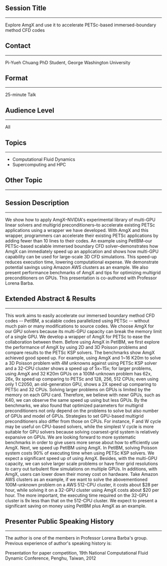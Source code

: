 ## Session Title
------------------------

Explore AmgX and use it to accelerate PETSc-based immersed-boundary method CFD codes

## Contact
------------------------

Pi-Yueh Chuang
PhD Student, George Washington University

## Format
------------------------

25-minute Talk

## Audience Level
------------------------

All

## Topics
------------------------

* Computational Fluid Dynamics
* Supercomputing and HPC

## Other Topic
------------------------

## Session Description
------------------------

We show how to apply AmgX–NVIDIA's experimental library of multi-GPU linear solvers and multigrid preconditioners–to accelerate existing PETSc applications using a wrapper we have developed. With AmgX and this wrapper, programmers can accelerate their existing PETSc applications by adding fewer than 10 lines to their codes. An example using PetIBM–our PETSc-based scalable immersed boundary CFD solver–demonstrates how AmgX can immediately speed up an application and shows how multi-GPU capability can be used for large-scale 3D CFD simulations. This speed-up reduces execution time, lowering computational expense. We demonstrate potential savings using Amazon AWS clusters as an example. We also present performance benchmarks of AmgX and tips for optimizing multigrid preconditioners on GPUs. This presentation is co-authored with Professor Lorena Barba.

## Extended Abstract & Results
------------------------

This work aims to easily accelerate our immersed boundary method CFD codes -- PetIBM, a scalable codes parallelized using PETSc -- without much pain or many modifications to source codes. We choose AmgX for our GPU solvers because its multi-GPU capacity can break the memory limit of a single GPU. We develop a wrapper of AmgX for PETSc to ease the collaboration between them. Before using AmgX in PetIBM, we first explore the performance of AmgX by using 2D and 3D Poisson problems and compare results to the PETSc KSP solvers. The benchmarks show AmgX achieved good speed up. For example, using AmgX and 1~16 K20m to solve a 3D Poisson problem with 4M unknowns against using PETSc KSP solver and a 32-CPU cluster shows a speed up of 5x~15x; for larger problems, using AmgX and 32 K20m GPUs on a 100M-unknown problem has 62x, 26x, 9x speed up comparing to PETSc and 128, 256, 512 CPUs; even using only 1 C2050, an old-generation GPU, shows a 2X speed up comparing to PETSc and 32 CPUs. Solving larger problems on GPUs is limited by the memory on each GPU card. Therefore, we believe with newr GPUs, such as K40, we can observe the same speed up using but less GPUs. By the benchmarks, we also found that optimized parameters for multigrid preconditioners not only depend on the problems to solve but also number of GPUs and model of GPUs. Strategies to set GPU-based multigrid preconditioners also differ from those on CPUs. For instance, F and W cycle may be useful on CPU-based solvers, while the simplest V cycle is more suitable for GPU solvers because solving coarsest-grid system is relatively expansive on GPUs. We are looking forward to more systematic benchmarks in order to give users more sense about how to efficiently use AmgX. Next, we speed up PetIBM using AmgX. In PetIBM, solving Poisson system costs 90% of executing time when using PETSc KSP solvers. We expect a significant speed up of using AmgX. Besides, with the multi-GPU capacity, we can solve larger scale problems or have finer grid resolutions to carry out turbulent flow simulations on multiple GPUs. In additions, with AmgX, users can lower down their money cost on hardware. Take Amazon AWS clusters as an example, if we want to solve the abovementioned 100M-unknown problem on a AWS 512-CPU cluster, it costs about $28 per hour, while solving it on a 32-GPU cluster using AmgX costs about $20 per hour. The more important, the executing time required on the 32-GPU cluster is 9x less than that on the 512-CPU cluster. We expect to present a significant saving on money using PetIBM plus AmgX as an example.

## Presenter Public Speaking History
------------------------
The author is one of the members in Professor Lorena Barba's group. Previous experience of author's speaking history is:

Presentation for paper competition, 19th National Computational Fluid Dynamic Conference, Penghu, Taiwan, 2012



